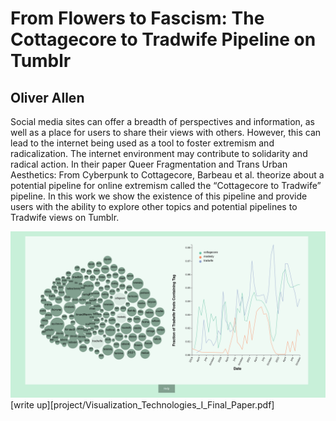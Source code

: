 # From Flowers to Fascism: The Cottagecore to Tradwife Pipeline on Tumblr
## Oliver Allen

Social media sites can offer a breadth of perspectives and information, as well as a place for users to share their views with others. However, this can lead to the internet being used as a tool to foster extremism and radicalization. The internet environment may contribute to solidarity and radical action. In their paper Queer Fragmentation and Trans Urban Aesthetics: From Cyberpunk to Cottagecore, Barbeau et al. theorize about a potential pipeline for online extremism called the “Cottagecore to Tradwife” pipeline. In this work we show the existence of this pipeline and provide users with the ability to explore other topics and potential pipelines to Tradwife views on Tumblr. 

![visualization](readme_image.png)
[write up][project/Visualization_Technologies_I_Final_Paper.pdf]

